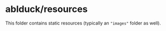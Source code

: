 # ablduck/resources

This folder contains static resources (typically an `"images"` folder as well).
